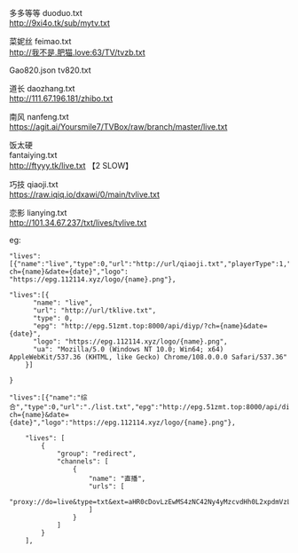 多多等等 duoduo.txt    
http://9xi4o.tk/sub/mytv.txt


菜妮丝 feimao.txt  
http://我不是.肥猫.love:63/TV/tvzb.txt  

Gao820.json tv820.txt  

道长 daozhang.txt  
http://111.67.196.181/zhibo.txt

南风 nanfeng.txt  
https://agit.ai/Yoursmile7/TVBox/raw/branch/master/live.txt

饭太硬   
fantaiying.txt  
http://ftyyy.tk/live.txt 【2 SLOW】


巧技 qiaoji.txt  
https://raw.iqiq.io/dxawi/0/main/tvlive.txt


恋影 lianying.txt  
http://101.34.67.237/txt/lives/tvlive.txt



eg:
```
"lives":[{"name":"live","type":0,"url":"http://url/qiaoji.txt","playerType":1,"epg":"http://epg.112114.xyz/?ch={name}&date={date}","logo": "https://epg.112114.xyz/logo/{name}.png"},
```
 
```
"lives":[{
      "name": "live",
      "url": "http://url/tklive.txt",
      "type": 0,
      "epg": "http://epg.51zmt.top:8000/api/diyp/?ch={name}&date={date}",
      "logo": "https://epg.112114.xyz/logo/{name}.png",
      "ua": "Mozilla/5.0 (Windows NT 10.0; Win64; x64) AppleWebKit/537.36 (KHTML, like Gecko) Chrome/108.0.0.0 Safari/537.36"
    }]

}

```

```
"lives":[{"name":"综合","type":0,"url":"./list.txt","epg":"http://epg.51zmt.top:8000/api/diyp/?ch={name}&date={date}","logo":"https://epg.112114.xyz/logo/{name}.png"},
```

```
    "lives": [
        {
            "group": "redirect",
            "channels": [
                {
                    "name": "直播",
                    "urls": [
                        "proxy://do=live&type=txt&ext=aHR0cDovLzEwMS4zNC42Ny4yMzcvdHh0L2xpdmVzL3R2bGl2ZS50eHQ="
                    ]
                }
            ]
        }
    ],
```    
